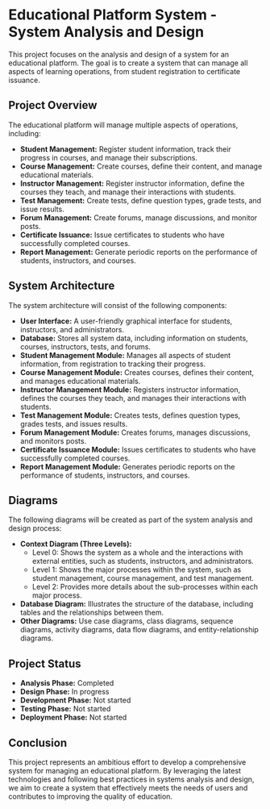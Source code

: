 # Educational Platform System - System Analysis and Design

This project focuses on the analysis and design of a system for an educational platform. The goal is to create a system that can manage all aspects of learning operations, from student registration to certificate issuance.

## Project Overview

The educational platform will manage multiple aspects of operations, including:

*   **Student Management:** Register student information, track their progress in courses, and manage their subscriptions.
*   **Course Management:** Create courses, define their content, and manage educational materials.
*   **Instructor Management:** Register instructor information, define the courses they teach, and manage their interactions with students.
*   **Test Management:** Create tests, define question types, grade tests, and issue results.
*   **Forum Management:** Create forums, manage discussions, and monitor posts.
*   **Certificate Issuance:** Issue certificates to students who have successfully completed courses.
*   **Report Management:** Generate periodic reports on the performance of students, instructors, and courses.

## System Architecture

The system architecture will consist of the following components:

*   **User Interface:** A user-friendly graphical interface for students, instructors, and administrators.
*   **Database:** Stores all system data, including information on students, courses, instructors, tests, and forums.
*   **Student Management Module:** Manages all aspects of student information, from registration to tracking their progress.
*   **Course Management Module:** Creates courses, defines their content, and manages educational materials.
*   **Instructor Management Module:** Registers instructor information, defines the courses they teach, and manages their interactions with students.
*   **Test Management Module:** Creates tests, defines question types, grades tests, and issues results.
*   **Forum Management Module:** Creates forums, manages discussions, and monitors posts.
*   **Certificate Issuance Module:** Issues certificates to students who have successfully completed courses.
*   **Report Management Module:** Generates periodic reports on the performance of students, instructors, and courses.

## Diagrams

The following diagrams will be created as part of the system analysis and design process:

*   **Context Diagram (Three Levels):**
    *   Level 0: Shows the system as a whole and the interactions with external entities, such as students, instructors, and administrators.
    *   Level 1: Shows the major processes within the system, such as student management, course management, and test management.
    *   Level 2: Provides more details about the sub-processes within each major process.
*   **Database Diagram:** Illustrates the structure of the database, including tables and the relationships between them.
*   **Other Diagrams:** Use case diagrams, class diagrams, sequence diagrams, activity diagrams, data flow diagrams, and entity-relationship diagrams.

## Project Status

*   **Analysis Phase:** Completed
*   **Design Phase:** In progress
*   **Development Phase:** Not started
*   **Testing Phase:** Not started
*   **Deployment Phase:** Not started

## Conclusion

This project represents an ambitious effort to develop a comprehensive system for managing an educational platform. By leveraging the latest technologies and following best practices in systems analysis and design, we aim to create a system that effectively meets the needs of users and contributes to improving the quality of education.
